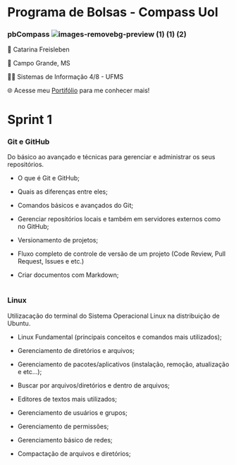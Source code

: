 #
# Programa de Bolsas - Compass Uol           

### pbCompass ![images-removebg-preview (1) (1) (2)](https://github.com/catarwnalud/pbCompass/assets/112534616/b449109c-3067-4acf-b922-c597c7bde9d2)

👋 Catarina Freisleben

📌 Campo Grande, MS

👩‍💻 Sistemas de Informação 4/8 - UFMS

🌐 Acesse meu [Portifólio](https://catarwnalud.github.io/) para me conhecer mais!

#

  # Sprint 1

   ### Git e GitHub
          
   Do básico ao avançado e técnicas para gerenciar e administrar os seus repositórios.
  
   - O que é Git e GitHub;
    
   - Quais as diferenças entre eles;

   - Comandos básicos e avançados do Git;

   - Gerenciar repositórios locais e também em servidores externos como no GitHub;

   - Versionamento de projetos;

   - Fluxo completo de controle de versão de um projeto (Code Review, Pull Request, Issues e etc.)

   - Criar documentos com Markdown;

# 

   ### Linux
   
   Utilizacação do terminal do Sistema Operacional Linux na distribuição de Ubuntu. 
   
   - Linux Fundamental (principais conceitos e comandos mais utilizados);

  - Gerenciamento de diretórios e arquivos;

  - Gerenciamento de pacotes/aplicativos (instalação, remoção, atualização e etc...);

  - Buscar por arquivos/diretórios e dentro de arquivos;

  - Editores de textos mais utilizados;

  - Gerenciamento de usuários e grupos;

  - Gerenciamento de permissões;

  - Gerenciamento básico de redes;

  - Compactação de arquivos e diretórios;

